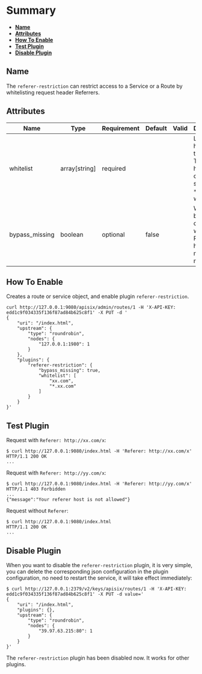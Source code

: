 <!--
#
# Licensed to the Apache Software Foundation (ASF) under one or more
# contributor license agreements.  See the NOTICE file distributed with
# this work for additional information regarding copyright ownership.
# The ASF licenses this file to You under the Apache License, Version 2.0
# (the "License"); you may not use this file except in compliance with
# the License.  You may obtain a copy of the License at
#
#     http://www.apache.org/licenses/LICENSE-2.0
#
# Unless required by applicable law or agreed to in writing, software
# distributed under the License is distributed on an "AS IS" BASIS,
# WITHOUT WARRANTIES OR CONDITIONS OF ANY KIND, either express or implied.
# See the License for the specific language governing permissions and
# limitations under the License.
#
-->

# Summary

- [**Name**](#name)
- [**Attributes**](#attributes)
- [**How To Enable**](#how-to-enable)
- [**Test Plugin**](#test-plugin)
- [**Disable Plugin**](#disable-plugin)

## Name

The `referer-restriction` can restrict access to a Service or a Route by
whitelisting request header Referrers.

## Attributes

| Name      | Type          | Requirement | Default | Valid | Description                              |
| --------- | ------------- | ----------- | ------- | ----- | ---------------------------------------- |
| whitelist | array[string] | required    |         |       | List of hostname to whitelist. The hostname can be started with `*` as a wildcard |
| bypass_missing  | boolean       | optional    | false   |       | Whether to bypass the check when the Referer header is missing or malformed |

## How To Enable

Creates a route or service object, and enable plugin `referer-restriction`.

```shell
curl http://127.0.0.1:9080/apisix/admin/routes/1 -H 'X-API-KEY: edd1c9f034335f136f87ad84b625c8f1' -X PUT -d '
{
    "uri": "/index.html",
    "upstream": {
        "type": "roundrobin",
        "nodes": {
            "127.0.0.1:1980": 1
        }
    },
    "plugins": {
        "referer-restriction": {
            "bypass_missing": true,
            "whitelist": [
                "xx.com",
                "*.xx.com"
            ]
        }
    }
}'
```

## Test Plugin

Request with `Referer: http://xx.com/x`:

```shell
$ curl http://127.0.0.1:9080/index.html -H 'Referer: http://xx.com/x'
HTTP/1.1 200 OK
...
```

Request with `Referer: http://yy.com/x`:

```shell
$ curl http://127.0.0.1:9080/index.html -H 'Referer: http://yy.com/x'
HTTP/1.1 403 Forbidden
...
{"message":"Your referer host is not allowed"}
```

Request without `Referer`:

```shell
$ curl http://127.0.0.1:9080/index.html
HTTP/1.1 200 OK
...
```

## Disable Plugin

When you want to disable the `referer-restriction` plugin, it is very simple,
you can delete the corresponding json configuration in the plugin configuration,
no need to restart the service, it will take effect immediately:

```shell
$ curl http://127.0.0.1:2379/v2/keys/apisix/routes/1 -H 'X-API-KEY: edd1c9f034335f136f87ad84b625c8f1' -X PUT -d value='
{
    "uri": "/index.html",
    "plugins": {},
    "upstream": {
        "type": "roundrobin",
        "nodes": {
            "39.97.63.215:80": 1
        }
    }
}'
```

The `referer-restriction` plugin has been disabled now. It works for other plugins.
